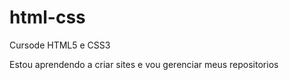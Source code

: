 # html-css
 Cursode HTML5 e CSS3

 Estou aprendendo a criar sites e vou gerenciar meus repositorios
